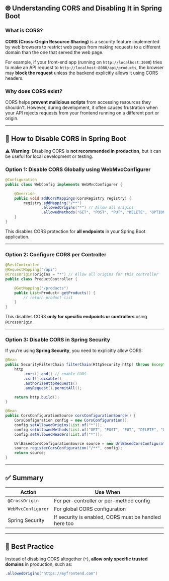 ## 🌐 Understanding CORS and Disabling It in Spring Boot

### What is CORS?

**CORS (Cross-Origin Resource Sharing)** is a security feature implemented by web browsers to restrict web pages from making requests to a different domain than the one that served the web page.

For example, if your front-end app (running on `http://localhost:3000`) tries to make an API request to `http://localhost:8080/api/products`, the browser may **block the request** unless the backend explicitly allows it using CORS headers.

### Why does CORS exist?

CORS helps **prevent malicious scripts** from accessing resources they shouldn't. However, during development, it often causes frustration when your API rejects requests from your frontend running on a different port or origin.

---

## 🛑 How to Disable CORS in Spring Boot

⚠️ **Warning:** Disabling CORS is **not recommended in production**, but it can be useful for local development or testing.

### Option 1: Disable CORS Globally using WebMvcConfigurer

```java
@Configuration
public class WebConfig implements WebMvcConfigurer {

    @Override
    public void addCorsMappings(CorsRegistry registry) {
        registry.addMapping("/**")
                .allowedOrigins("*") // Allow all origins
                .allowedMethods("GET", "POST", "PUT", "DELETE", "OPTIONS");
    }
}
```

This disables CORS protection for **all endpoints** in your Spring Boot application.

---

### Option 2: Configure CORS per Controller

```java
@RestController
@RequestMapping("/api")
@CrossOrigin(origins = "*") // Allow all origins for this controller
public class ProductController {

    @GetMapping("/products")
    public List<Product> getProducts() {
        // return product list
    }
}
```

This disables CORS **only for specific endpoints or controllers** using `@CrossOrigin`.

---

### Option 3: Disable CORS in Spring Security

If you’re using **Spring Security**, you need to explicitly allow CORS:

```java
@Bean
public SecurityFilterChain filterChain(HttpSecurity http) throws Exception {
    http
        .cors().and() // enable CORS
        .csrf().disable()
        .authorizeHttpRequests()
        .anyRequest().permitAll();

    return http.build();
}

@Bean
public CorsConfigurationSource corsConfigurationSource() {
    CorsConfiguration config = new CorsConfiguration();
    config.setAllowedOrigins(List.of("*"));
    config.setAllowedMethods(List.of("GET", "POST", "PUT", "DELETE", "OPTIONS"));
    config.setAllowedHeaders(List.of("*"));

    UrlBasedCorsConfigurationSource source = new UrlBasedCorsConfigurationSource();
    source.registerCorsConfiguration("/**", config);
    return source;
}
```

---

## ✅ Summary

| Action             | Use When                                              |
| ------------------ | ----------------------------------------------------- |
| `@CrossOrigin`     | For per-controller or per-method config               |
| `WebMvcConfigurer` | For global CORS configuration                         |
| Spring Security    | If security is enabled, CORS must be handled here too |

---

## 📌 Best Practice

Instead of disabling CORS altogether (`*`), **allow only specific trusted domains** in production, such as:

```java
.allowedOrigins("https://myfrontend.com")
```
